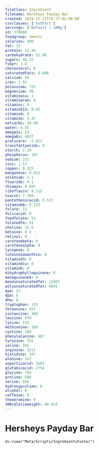 ```yaml
---
fileClass: Ingredient
filename: Hersheys Payday Bar
created: 2024-12-21T19:27:02-06:00
cssclasses: ['nutFact']
servings: ['Default | 100g']
id: 170680
foodgroup: Sweets
calories: 490
fat: 25
protein: 13.44
carbohydrate: 52.88
sugars: 40.32
fiber: 3.8
cholesterol: 0
saturatedfats: 4.806
calcium: 94
iron: 1.92
potassium: 725
magnesium: 90
vitaminaiu: 1
vitaminarae: 0
vitaminc: 0
vitaminb12: 0.02
vitamind: 0
vitamine: 2.47
netcarbs: 49.08
water: 6.97
omega3s: 23
omega6s: 4637
pralscore: -5.012
transfattyacids: 0
starch: 2.19
phosphorus: 197
sodium: 231
zinc: 1.57
copper: 0.325
manganese: 0.912
selenium: 5.1
fluoride: 0.1
thiamin: 0.083
riboflavin: 0.115
niacin: 7.166
pantothenicacid: 0.521
vitaminb6: 0.235
folate: 51
folicacid: 0
foodfolate: 51
folatedfe: 51
choline: 35.6
betaine: 0.3
retinol: 0
carotenebeta: 0
carotenealpha: 0
lycopene: 0
luteinzeaxanthin: 0
vitamind3: 0
vitamindiu: 0
vitamink: 0
dihydrophylloquinone: 0
menaquinone4: 0
monounsaturatedfat: 12467
polyunsaturatedfat: 4691
epa: 23
dpa: 0
dha: 0
tryptophan: 133
threonine: 457
isoleucine: 486
leucine: 879
lysine: 515
methionine: 166
cystine: 168
phenylalanine: 687
tyrosine: 535
valine: 565
arginine: 1511
histidine: 337
alanine: 527
asparticacid: 1601
glutamicacid: 2754
glycine: 766
proline: 608
serine: 658
hydroxyproline: 0
alcohol: 0
caffeine: 0
theobromine: 0
200calorieweight: 40.816
---
```


# Hersheys Payday Bar

```dataviewjs
dv.view("Meta/Scripts/IngredientsFooter")
```
